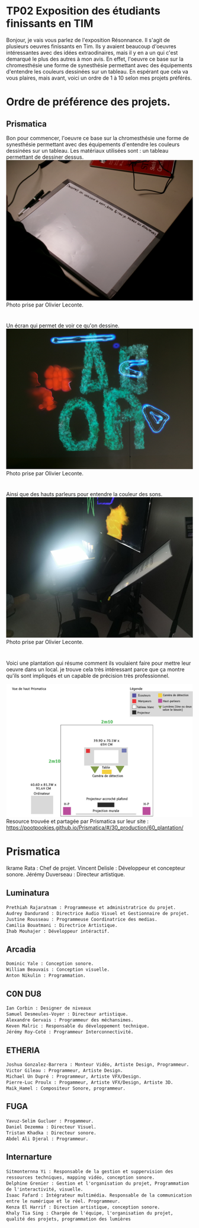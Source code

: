  # TP02 Exposition des étudiants finissants en TIM
Bonjour, je vais vous parlez de l'exposition Résonnance. Il s'agit de plusieurs oeuvres finissants en Tim. Ils y avaient beaucoup d'oeuvres intéressantes avec des idées extraodinaires, mais il y en a un qui c'est demarqué le plus des autres à mon avis.
En effet, l'oeuvre ce base sur la chromesthésie une forme de synesthésie permettant avec des équipements d'entendre les couleurs dessinées sur un tableau. En espérant que cela va vous plaires, mais avant, voici un 
ordre de 1 à 10 selon mes projets préférés.




# Ordre de préférence des projets.

## Prismatica
Bon pour commencer, l'oeuvre ce base sur la chromesthésie une forme de synesthésie permettant avec des équipements d'entendre les couleurs dessinées sur un tableau.
Les matériaux utilisées sont : 
un tableau permettant de dessiner dessus.
![photo](media//Prismatica_tableau_à_dessiner_vue_de_coté.JPG)
Photo prise par Olivier Leconte.
#
Un écran qui permet de voir ce qu'on dessine. 
![photo](media/Prismatica_tableau_mouvement_face.JPG)
Photo prise par Olivier Leconte.
#
Ainsi que des hauts parleurs pour entendre la couleur des sons.
![photo](media/Prismatica_finale_ensemble.jpg)
  Photo prise par Olivier Leconte.
#
Voici une plantation qui résume comment ils voulaient faire pour mettre leur oeuvre dans un local. je trouve cela très intéressant parce que ça montre qu'ils sont impliqués et un capable de précision très professionnel.

![photo](media/Prismatica_plantation.jpg)
Resource trouvée et partagée par Prismatica sur leur site :  https://pootpookies.github.io/Prismatica/#/30_production/60_plantation/ 
#

# Prismatica  
 Ikrame Rata : Chef de projet.
 Vincent Delisle : Développeur et concepteur sonore. 
 Jérémy Duverseau : Directeur artistique.

## Luminatura








    
    Prethiah Rajaratnam : Programmeuse et administratrice du projet.
    Audrey Dandurand : Directrice Audio Visuel et Gestionnaire de projet.
    Justine Rousseau : Programmeuse Coordinatrice des medias.
    Camilia Bouatmani : Directrice Artistique. 
    Ihab Mouhajer : Développeur intéractif.

## Arcadia

    Dominic Yale : Conception sonore.
    William Beauvais : Conception visuelle.
    Anton Nikulin : Programmation.

 ## C0N DU8

    Ian Corbin : Designer de niveaux
    Samuel Desmeules-Voyer : Directeur artistique.
    Alexandre Gervais : Programmeur des méchansimes.
    Keven Malric : Responsable du développement technique.
    Jérémy Roy-Coté : Programmeur Interconnectivité.
     
 ## ETHERIA

    Joshua Gonzalez-Barrera : Monteur Vidéo, Artiste Design, Programmeur.
    Victor Gileau : Programmeur, Artiste Design.
    Michael Un Dupré : Programmeur, Artiste VFX/Design.
    Pierre-Luc Proulx : Progammeur, Artiste VFX/Design, Artiste 3D.
    Maik_Hamel : Compositeur Sonore, programmeur.


## FUGA

    Yavuz-Selim Gucluer : Progammeur.
    Daniel Dezemma : Directeur Visuel.
    Tristan Khadka : Directeur sonore.
    Abdel Ali Djeral : Programmeur.

## Internarture 

    Sitmonternna Yi : Responsable de la gestion et suppervision des ressources techniques, mapping vidéo, conception sonore.
    Delphine Grenier : Gestion et l'organisation du projet, Programmation de l'interactivité, visuelle.
    Isaac Fafard : Intégrateur multimédia. Responsable de la communication entre le numérique et le réel. Programmeur.
    Kenza El Harrif : Direction artistique, conception sonore.
    Khaly Tia Sing : Chargée de l'équipe, l'organisation du projet, qualité des projets, programmation des lumières
